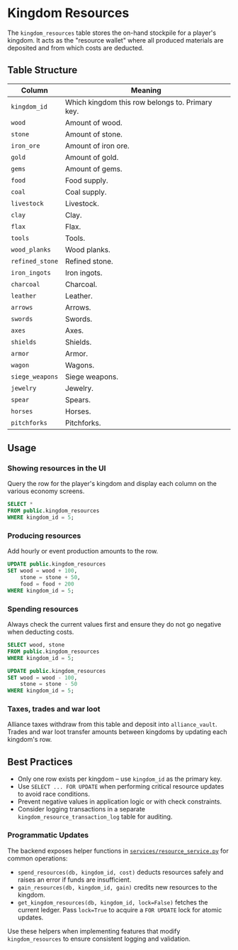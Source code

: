 # Kingdom Resources

The `kingdom_resources` table stores the on-hand stockpile for a player's kingdom. It acts as the "resource wallet" where all produced materials are deposited and from which costs are deducted.

## Table Structure

| Column | Meaning |
| --- | --- |
| `kingdom_id` | Which kingdom this row belongs to. Primary key. |
| `wood` | Amount of wood. |
| `stone` | Amount of stone. |
| `iron_ore` | Amount of iron ore. |
| `gold` | Amount of gold. |
| `gems` | Amount of gems. |
| `food` | Food supply. |
| `coal` | Coal supply. |
| `livestock` | Livestock. |
| `clay` | Clay. |
| `flax` | Flax. |
| `tools` | Tools. |
| `wood_planks` | Wood planks. |
| `refined_stone` | Refined stone. |
| `iron_ingots` | Iron ingots. |
| `charcoal` | Charcoal. |
| `leather` | Leather. |
| `arrows` | Arrows. |
| `swords` | Swords. |
| `axes` | Axes. |
| `shields` | Shields. |
| `armor` | Armor. |
| `wagon` | Wagons. |
| `siege_weapons` | Siege weapons. |
| `jewelry` | Jewelry. |
| `spear` | Spears. |
| `horses` | Horses. |
| `pitchforks` | Pitchforks. |

## Usage

### Showing resources in the UI
Query the row for the player's kingdom and display each column on the various economy screens.

```sql
SELECT *
FROM public.kingdom_resources
WHERE kingdom_id = 5;
```

### Producing resources
Add hourly or event production amounts to the row.

```sql
UPDATE public.kingdom_resources
SET wood = wood + 100,
    stone = stone + 50,
    food = food + 200
WHERE kingdom_id = 5;
```

### Spending resources
Always check the current values first and ensure they do not go negative when deducting costs.

```sql
SELECT wood, stone
FROM public.kingdom_resources
WHERE kingdom_id = 5;

UPDATE public.kingdom_resources
SET wood = wood - 100,
    stone = stone - 50
WHERE kingdom_id = 5;
```

### Taxes, trades and war loot
Alliance taxes withdraw from this table and deposit into `alliance_vault`. Trades and war loot transfer amounts between kingdoms by updating each kingdom's row.

## Best Practices

* Only one row exists per kingdom – use `kingdom_id` as the primary key.
* Use `SELECT ... FOR UPDATE` when performing critical resource updates to avoid race conditions.
* Prevent negative values in application logic or with check constraints.
* Consider logging transactions in a separate `kingdom_resource_transaction_log` table for auditing.

### Programmatic Updates

The backend exposes helper functions in
[`services/resource_service.py`](../services/resource_service.py) for common
operations:

- `spend_resources(db, kingdom_id, cost)` deducts resources safely and raises
  an error if funds are insufficient.
- `gain_resources(db, kingdom_id, gain)` credits new resources to the kingdom.
- `get_kingdom_resources(db, kingdom_id, lock=False)` fetches the current
  ledger. Pass ``lock=True`` to acquire a `FOR UPDATE` lock for atomic updates.

Use these helpers when implementing features that modify `kingdom_resources` to
ensure consistent logging and validation.
